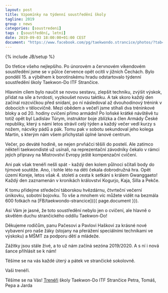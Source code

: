 ```yaml
---
layout: post
title: Vzpomínky na týdenní soustředění školy
tagline: 2019
group : news
categories: [soustredeni]
tags : [soustředění, letní]
date: 2019-09-03 18:00:00+01:00 CEST
document: "https://www.facebook.com/pg/taekwondo.strancice/photos/?tab=album&album_id=2534634469881634"
---
```

{% include JB/setup %}

Do třetice všeho nejlepšího. Po únorovém a červnovém víkendovém soustředění jsme se v půlce července opět  ocitli v jižních Čechách. Bylo pondělí 15. a výběhem k borotínskému hradu odstartovalo týdenní soustředění školy Taekwon-Do ITF Strančice.

Hlavním cílem bylo naučit se novou sestavu, zlepšit techniku, zvýšit výskok, přidat na síle a tvrdosti, vyzkoušet novou taktiku. A tak skoro každý den začínal rozcvičkou před snídaní, po ní následoval až dvouhodinový trénink v dobocích v tělocvičně. Mezi obědem a večeří jsme stíhali dva tréninkové bloky a od 20. hodiny cvičení přímo armádní! Po loňské krátké návštěvě tu totiž opět byl Ladislav Túrym, instruktor boje zblízka a člen Armády České republiky, který s námi letos strávil celý týden a každý večer vedl kurzy s nožem, nácviky pádů a pák. Tomu pak v sobotu sekundoval jeho kolega Martin, s kterým nám všem přichystali úplné lanové centrum.

Večer, po deváté hodině, se nejen prvňáčci těšili do postelí. Ale zatímco někteří taekwondisté už usínali, na reprezentační závodníky čekalo v rámci jejich přípravy na Mistrovství Evropy ještě kompenzační cvičení. 

Ani pak však trenéři nešli spát - každý den kolem půlnoci sčítali body do týmové soutěže.  Ano, i tohle léto na děti čekala dobrodružná hra. Opět území Koreje, letos však 4. století a cesta k setkání s králem Gwanggaeto! Každý den zaznamenán v kronikách království Kogurjo, Kaja, Silla a Pekče. 

K tomu přidejme středeční táborskou hvězdárnu, čtvrteční večerní únikovku, sobotní bojovku. To vše a mnohem víc můžete vidět na bezmála 600 fotkách na [FB/taekwondo-strancice]({{ page.document }}).

Asi Vám je jasné, že toto soustředění nebylo jen o cvičení, ale hlavně o skvělém duchu strančického oddílu Taekwon-Do!

Děkujeme rodičům, panu Pačesovi a Pavlovi Haškovi za krásné nové vybavení pro naše žáky (stojany na přerážení speciálními technikami ve výskoku) a MŠMT za podporu dětí a mládeže.

Zážitky jsou stále živé, a to už nám začíná sezóna 2019/2020. A s ní i nová šance přihlásit se k nám!

Těšíme se na vás každé úterý a pátek ve strančické sokolovně.

Vaši trenéři. 

Těšíme se na Vás!
[Trenéři][1] školy Taekwon-Do ITF Strančice Petra, Tomáš, Pepa a Jarda

[1]: http://taekwondo-strancice.cz/treneri/



